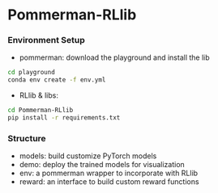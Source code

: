 # Pommerman-RLlib

### Environment Setup
* pommerman: download the playground and install the lib

```bash
cd playground
conda env create -f env.yml
```
* RLlib & libs:

```bash
cd Pommerman-RLlib
pip install -r requirements.txt
```

### Structure
* models: build customize PyTorch models
* demo: deploy the trained models for visualization
* env: a pommerman wrapper to incorporate with RLlib
* reward: an interface to build custom reward functions